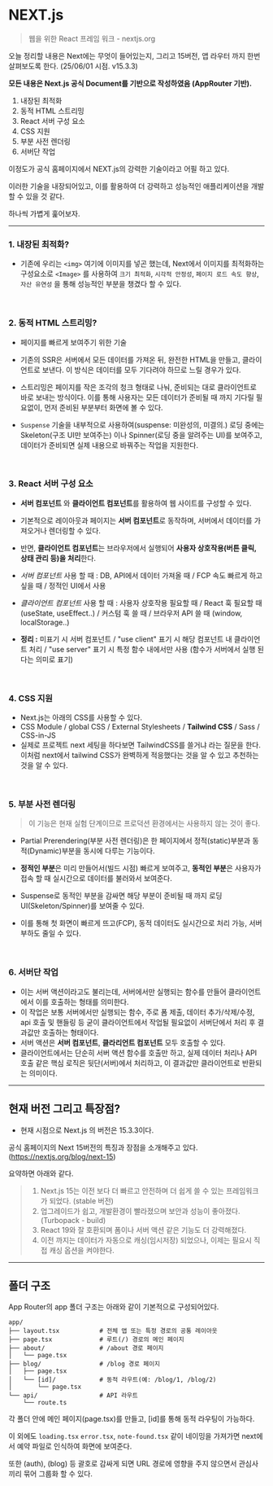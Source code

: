 # NEXT.js

> 웹을 위한 React 프레임 워크 - nextjs.org

오늘 정리할 내용은 Next에는 무엇이 들어있는지, 그리고 15버전, 앱 라우터 까지 한번 살펴보도록 한다. (25/06/01 시점. v15.3.3)

**모든 내용은 Next.js 공식 Document를 기반으로 작성하였음 (AppRouter 기반).**

1. 내장된 최적화
2. 동적 HTML 스트리밍
3. React 서버 구성 요소
4. CSS 지원
5. 부분 사전 렌더링
6. 서버단 작업

이정도가 공식 홈페이지에서 NEXT.js의 강력한 기술이라고 어필 하고 있다.

이러한 기술을 내장되어있고, 이를 활용하여 더 강력하고 성능적인 애플리케이션을 개발할 수 있을 것 같다.

하나씩 가볍게 훑어보자.

---

### 1. 내장된 최적화?

- 기존에 우리는 `<img>` 여기에 이미지를 넣곤 했는데, Next에서 이미지를 최적화하는 구성요소로 `<Image>` 를 사용하여 `크기 최적화`, `시각적 안정성`, `페이지 로드 속도 향상`, `자산 유연성` 을 통해 성능적인 부분을 챙겼다 할 수 있다.

<br>

### 2. 동적 HTML 스트리밍?

- 페이지를 빠르게 보여주기 위한 기술
- 기존의 SSR은 서버에서 모든 데이터를 가져온 뒤, 완전한 HTML을 만들고, 클라이언트로 보낸다. 이 방식은 데이터를 모두 기다려야 하므로 느릴 경우가 있다.
- 스트리밍은 페이지를 작은 조각의 청크 형태로 나눠, 준비되는 대로 클라이언트로 바로 보내는 방식이다. 이를 통해 사용자는 모든 데이터가 준비될 때 까지 기다릴 필요없이, 먼저 준비된 부분부터 화면에 볼 수 있다.

- `Suspense` 기술을 내부적으로 사용하여(suspense: 미완성의, 미결의.) 로딩 중에는 Skeleton(구조 UI만 보여주는) 이나 Spinner(로딩 중을 알려주는 UI)를 보여주고, 데이터가 준비되면 실제 내용으로 바꿔주는 작업을 지원한다.

<br>

### 3. React 서버 구성 요소

- **서버 컴포넌트** 와 **클라이언트 컴포넌트**를 활용하여 웹 사이트를 구성할 수 있다.
- 기본적으로 레이아웃과 페이지는 **서버 컴포넌트**로 동작하며, 서버에서 데이터를 가져오거나 렌더링할 수 있다.
- 반면, **클라이언트 컴포넌트**는 브라우저에서 실행되어 **사용자 상호작용(버튼 클릭, 상태 관리 등)을 처리**한다.
- _서버 컴포넌트_ 사용 할 때 : DB, API에서 데이터 가져올 때 / FCP 속도 빠르게 하고 싶을 때 / 정적인 UI에서 사용
- _클라이언트 컴포넌트_ 사용 할 때 : 사용자 상호작용 필요할 때 / React 훅 필요할 때(useState, useEffect..) / 커스텀 훅 쓸 때 / 브라우저 API 쓸 때 (window, localStorage..)

- **정리 :** 미표기 시 서버 컴포넌트 / "use client" 표기 시 해당 컴포넌트 내 클라이언트 처리 / "use server" 표기 시 특정 함수 내에서만 사용 (함수가 서버에서 실행 된다는 의미로 표기)

<br>

### 4. CSS 지원

- Next.js는 아래의 CSS를 사용할 수 있다.
- CSS Module / global CSS / External Stylesheets / **Tailwind CSS** / Sass / CSS-in-JS
- 실제로 프로젝트 next 세팅을 하다보면 TailwindCSS를 쓸거냐 라는 질문을 한다. 이처럼 next에서 tailwind CSS가 완벽하게 적응했다는 것을 알 수 있고 추천하는 것을 알 수 있다.

<br>

### 5. 부분 사전 렌더링

> 이 기능은 현재 실험 단계이므로 프로덕션 환경에서는 사용하지 않는 것이 좋다.

- Partial Prerendering(부분 사전 렌더링)은 한 페이지에서 정적(static)부분과 동적(Dynamic)부분을 동시에 다루는 기능이다.
- **정적인 부분**은 미리 만들어서(빌드 시점) 빠르게 보여주고, **동적인 부분**은 사용자가 접속 할 때 실시간으로 데이터를 불러와서 보여준다.
- Suspense로 동적인 부분을 감싸면 해당 부분이 준비될 때 까지 로딩 UI(Skeleton/Spinner)를 보여줄 수 있다.

- 이를 통해 첫 화면이 빠르게 뜨고(FCP), 동적 데이터도 실시간으로 처리 가능, 서버 부하도 줄일 수 있다.

<br>

### 6. 서버단 작업

- 이는 서버 액션이라고도 불리는데, 서버에서만 실행되는 함수를 만들어 클라이언트에서 이를 호출하는 형태를 의미한다.
- 이 작업은 보통 서버에서만 실행되는 함수, 주로 폼 제출, 데이터 추가/삭제/수정, api 호출 및 핸들링 등 굳이 클라이언트에서 작업될 필요없이 서버단에서 처리 후 결과값만 호출하는 형태이다.
- 서버 액션은 **서버 컴포넌트**, **클라리언트 컴포넌트** 모두 호출할 수 있다.
- 클라이언트에서는 단순히 서버 액션 함수를 호출만 하고, 실제 데이터 처리나 API 호출 같은 핵심 로직은 뒷단(서버)에서 처리하고, 이 결과값만 클라이언트로 반환되는 의미이다.

---

## 현재 버전 그리고 특장점?

- 현재 시점으로 Next.js 의 버전은 15.3.3이다.

공식 홈페이지의 Next 15버전의 특징과 장점을 소개해주고 있다. (https://nextjs.org/blog/next-15)
<br>

요약하면 아래와 같다.

> 1. Next.js 15는 이전 보다 더 빠르고 안전하며 더 쉽게 쓸 수 있는 프레임워크가 되었다. (stable 버전)
> 2. 업그레이드가 쉽고, 개발환경이 빨라졌으며 보안과 성능이 좋아졌다. (Turbopack - build)
> 3. React 19와 잘 호환되며 폼이나 서버 액션 같은 기능도 더 강력해졌다.
> 4. 이전 까지는 데이터가 자동으로 캐싱(임시저장) 되었으나, 이제는 필요시 직접 캐싱 옵션을 켜야한다.

---

## 폴더 구조

App Router의 app 폴더 구조는 아래와 같이 기본적으로 구성되어있다.

```
app/
├── layout.tsx           # 전체 앱 또는 특정 경로의 공통 레이아웃
├── page.tsx             # 루트(/) 경로의 메인 페이지
├── about/               # /about 경로 페이지
│   └── page.tsx
├── blog/                # /blog 경로 페이지
│   ├── page.tsx
│   └── [id]/            # 동적 라우트(예: /blog/1, /blog/2)
│       └── page.tsx
└── api/                 # API 라우트
    └── route.ts
```

각 폴더 안에 메인 페이지(page.tsx)를 만들고, [id]를 통해 동적 라우팅이 가능하다.
<br>

이 외에도 `loading.tsx` `error.tsx`, `note-found.tsx` 같이 네이밍을 가져가면 next에서 예약 파일로 인식하여 화면에 보여준다.
<br>

또한 (auth), (blog) 등 괄호로 감싸게 되면 URL 경로에 영향을 주지 않으면서 관심사 끼리 묶어 그룹화 할 수 있다.
